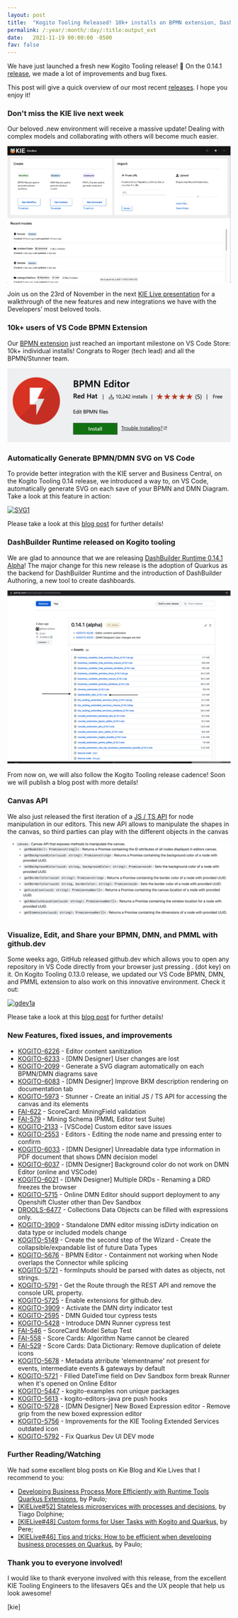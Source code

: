 ```yaml
---
layout: post
title:  "Kogito Tooling Released! 10k+ installs on BPMN extension, Dashbuilder Runtime in Quarkus, and an outstanding KIE Live next week!"
permalink: /:year/:month/:day/:title:output_ext
date:   2021-11-19 00:00:00 -0500
fav: false
---
```


We have just launched a fresh new Kogito Tooling release! 🎉 On the 0.14.1 [release](https://github.com/kiegroup/kogito-tooling/releases/tag/0.14.1), we made a lot of improvements and bug fixes.

This post will give a quick overview of our most recent [releases](https://github.com/kiegroup/kogito-tooling/releases). I hope you enjoy it!

### Don't miss the KIE live next week

Our beloved .new environment will receive a massive update! Dealing with complex models and collaborating with others will become much easier.

[![KIE LIVE](/assets/2021/014-2.png "KIE LIVE")](/assets/2021/014-2.png)

Join us on the 23rd of November in the next [KIE Live presentation](https://www.youtube.com/channel/UCUjeymTM-TrwHs36388VRbw) for a walkthrough of the new features and new integrations we have with the Developers’ most beloved tools.

### 10k+ users of VS Code BPMN Extension

Our [BPMN extension](https://marketplace.visualstudio.com/items?itemName=redhat.vscode-extension-bpmn-editor) just reached an important milestone on VS Code Store: 10k+ individual installs! Congrats to Roger (tech lead) and all the BPMN/Stunner team.

[![BPMN EXTENSION](/assets/2021/014-1.png "BPMN EXTENSION")](/assets/2021/014-1.png)

### Automatically Generate BPMN/DMN SVG on VS Code

To provide better integration with the KIE server and Business Central, on the Kogito Tooling 0.14 release, we introduced a way to, on VS Code, automatically generate SVG on each save of your BPMN and DMN Diagram. Take a look at this feature in action:

[![SVG1](/assets/2021/svg1.gif "SVG")](/assets/2021/svg1.gif)

Please take a look at this [blog post](https://blog.kie.org/2021/11/automatically-generate-bpmn-dmn-svg-on-vs-code.html) for further details!

### DashBuilder Runtime released on Kogito tooling

We are glad to announce that we are releasing [DashBuilder Runtime 0.14.1 Alpha](https://github.com/kiegroup/kogito-tooling/releases/tag/0.14.1)! The major change for this new release is the adoption of Quarkus as the backend for DashBuilder Runtime and the introduction of DashBuilder Authoring, a new tool to create dashboards.

[![DB](/assets/2021/014-4.png "DB")](/assets/2021/014-4.png)

From now on, we will also follow the Kogito Tooling release cadence! Soon we will publish a blog post with more details!

### Canvas API

We also just released the first iteration of a [JS / TS API](https://github.com/kiegroup/kogito-tooling/blob/9bc4b7a87282dd808cc7a3a4267f865e4ad849ed/packages/kie-editors-standalone/README.md) for node manipulation in our editors. This new API allows to manipulate the shapes in the canvas, so third parties can play with the different objects in the canvas

[![DB](/assets/2021/014-3.png "DB")](/assets/2021/014-3.png)

### Visualize, Edit, and Share your BPMN, DMN, and PMML with github.dev

Some weeks ago, GitHub released github.dev which allows you to open any repository in VS Code directly from your browser just pressing . (dot key) on it. On Kogito Tooling 0.13.0 release, we updated our VS Code BPMN, DMN, and PMML extension to also work on this innovative environment. Check it out:


[![gdev1a](/assets/2021/gdev1a.gif "gdev1a")](/assets/2021/gdev1a.gif)

Please take a look at this [blog post](https://blog.kie.org/2021/09/visualize-edit-and-share-your-bpmn-dmn-and-pmml-with-github-dev.html) for further details!

### New Features, fixed issues, and improvements

* [KOGITO-6226](https://issues.redhat.com/browse/KOGITO-6226) - Editor content sanitization
* [KOGITO-6233](https://issues.redhat.com/browse/KOGITO-6233) - [DMN Designer] User changes are lost
* [KOGITO-2099](https://issues.redhat.com/browse/KOGITO-2099) - Generate a SVG diagram automatically on each BPMN/DMN diagrams save
*  [KOGITO-6083](https://issues.redhat.com/browse/KOGITO-6083) - [DMN Designer] Improve BKM description rendering on documentation tab
* [KOGITO-5973](https://issues.redhat.com/browse/KOGITO-5973) - Stunner - Create an initial JS / TS API for accessing the canvas and its elements
* [FAI-622](https://issues.redhat.com/browse/FAI-622) - ScoreCard: MiningField validation
* [FAI-579](https://issues.redhat.com/browse/FAI-579) - Mining Schema (PMML Editor test Suite)
*  [KOGITO-2133](https://issues.redhat.com/browse/KOGITO-2133) - [VSCode] Custom editor save issues
*  [KOGITO-2553](https://issues.redhat.com/browse/KOGITO-2553) - Editors - Editing the node name and pressing enter to confirm
*  [KOGITO-6033](https://issues.redhat.com/browse/KOGITO-6033) - [DMN Designer] Unreadable data type information in PDF document that shows DMN decision model
*  [KOGITO-6037](https://issues.redhat.com/browse/KOGITO-6037) - [DMN Designer] Background color do not work on DMN Editor (online and VSCode)
*  [KOGITO-6021](https://issues.redhat.com/browse/KOGITO-2099) - [DMN Designer] Multiple DRDs - Renaming a DRD freezes the browser
* [KOGITO-5715](https://issues.redhat.com/browse/KOGITO-5715) - Online DMN Editor should support deployment to any Openshift Cluster other than Dev Sandbox
* [DROOLS-6477](https://issues.jboss.org/browse/DROOLS-6477) - Collections Data Objects can be filled with expressions only.
* [KOGITO-3909](https://issues.jboss.org/browse/KOGITO-3909) - Standalone DMN editor missing isDirty indication on data type or included models change
* [KOGITO-5149](https://issues.jboss.org/browse/KOGITO-5149) - Create the second step of the Wizard - Create the collapsible/expandable list of future Data Types
* [KOGITO-5676](https://issues.jboss.org/browse/KOGITO-5676) - BPMN Editor - Containment not working when Node overlaps the Connector while splicing
* [KOGITO-5721](https://issues.jboss.org/browse/KOGITO-5721) - formInputs should be parsed with dates as objects, not strings.
* [KOGITO-5791](https://issues.jboss.org/browse/KOGITO-5791) - Get the Route through the REST API and remove the console URL property.
* [KOGITO-5725](https://issues.jboss.org/browse/KOGITO-5725) - Enable extensions for github.dev.
* [KOGITO-3909](https://issues.jboss.org/browse/KOGITO-3909) - Activate the DMN dirty indicator test
* [KOGITO-2595](https://issues.jboss.org/browse/KOGITO-2595) - DMN Guided tour cypress tests
* [KOGITO-5428](https://issues.jboss.org/browse/KOGITO-5428) - Introduce DMN Runner cypress test
* [FAI-546](https://issues.jboss.org/browse/FAI-546) - ScoreCard Model Setup Test 
* [FAI-558](https://issues.jboss.org/browse/FAI-558) - Score Cards: Algorithm Name cannot be cleared
* [FAI-529](https://issues.jboss.org/browse/FAI-529) - Score Cards: Data Dictionary: Remove duplication of delete icons
* [KOGITO-5678](https://issues.redhat.com/browse/KOGITO-5678) - Metadata atrribute 'elementname' not present for events, intermediate events & gateways by default
* [KOGITO-5721](https://issues.redhat.com/browse/KOGITO-5721) - Filled DateTime field on Dev Sandbox form break Runner when it's opened on Online Editor
* [KOGITO-5447](https://issues.redhat.com/browse/KOGITO-5447) - kogito-examples non unique packages
* [KOGITO-5613](https://issues.redhat.com/browse/KOGITO-5613) - kogito-editors-java pre push hooks
* [KOGITO-5728](https://issues.redhat.com/browse/KOGITO-5728) - [DMN Designer] New Boxed Expression editor - Remove grip from the new boxed expression editor
* [KOGITO-5756](https://issues.redhat.com/browse/KOGITO-5756) - Improvements for the KIE Tooling Extended Services outdated icon
* [KOGITO-5792](https://issues.redhat.com/browse/KOGITO-5792) - Fix Quarkus Dev UI DEV mode


### Further Reading/Watching

We had some excellent blog posts on Kie Blog and Kie Lives that I recommend to you:

* [Developing Business Process More Efficiently with Runtime Tools Quarkus Extensions](https://blog.kie.org/2021/09/developing-business-processes-more-efficiently-with-runtime-tools-quarkus-extension-part-1.html), by Paulo;
* [[KIELive#52] Stateless microservices with processes and decisions](https://www.youtube.com/watch?v=kjnNivG8fWo&list=PLo3ZScdD9hW4S94iT3ZgOWm8asSHuMDYn&index=2&t=9s&ab_channel=KIE), by Tiago Dolphine;
* [[KIELive#48] Custom forms for User Tasks with Kogito and Quarkus](https://www.youtube.com/watch?v=zNeuhNf1MAk&list=PLo3ZScdD9hW4S94iT3ZgOWm8asSHuMDYn&index=6&t=5s&ab_channel=KIE), by Pere;
* [[KIELive#46] Tips and tricks: How to be efficient when developing business processes on Quarkus](https://www.youtube.com/watch?v=AogYaj5wg3w&list=PLo3ZScdD9hW4S94iT3ZgOWm8asSHuMDYn&index=8&t=1s&ab_channel=KIE), by Paulo;

### Thank you to everyone involved!

I would like to thank everyone involved with this release, from the excellent KIE Tooling Engineers to the lifesavers QEs and the UX people that help us look awesome!


[kie]